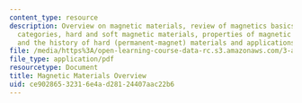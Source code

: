 ```yaml
---
content_type: resource
description: Overview on magnetic materials, review of magnetics basics, materials
  categories, hard and soft magnetic materials, properties of magnetic materials,
  and the history of hard (permanent-magnet) materials and applications.
file: /media/https%3A/open-learning-course-data-rc.s3.amazonaws.com/3-a08-attraction-and-repulsion-the-magic-of-magnets-fall-2005/ce90286532316e4ad28124407aac22b6_magnet_basics.pdf
file_type: application/pdf
resourcetype: Document
title: Magnetic Materials Overview
uid: ce902865-3231-6e4a-d281-24407aac22b6
---
```

